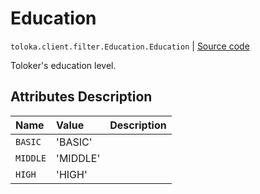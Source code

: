 # Education
`toloka.client.filter.Education.Education` | [Source code](https://github.com/Toloka/toloka-kit/blob/v1.0.2/src/client/filter.py#L300)

Toloker's education level.

## Attributes Description

| Name | Value | Description |
| :------| :-----------| :----------| 
`BASIC`|'BASIC'|
`MIDDLE`|'MIDDLE'|
`HIGH`|'HIGH'|
